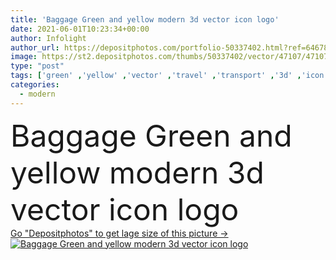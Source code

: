 ```yaml
---
title: 'Baggage Green and yellow modern 3d vector icon logo'
date: 2021-06-01T10:23:34+00:00
author: Infolight
author_url: https://depositphotos.com/portfolio-50337402.html?ref=64678756
image: https://st2.depositphotos.com/thumbs/50337402/vector/47107/471072084/api_thumb_450.jpg?forcejpeg=true
type: "post"
tags: ['green' ,'yellow' ,'vector' ,'travel' ,'transport' ,'3d' ,'icon' ,'luggage' ,'baggage' ,'logo' ,'suitcase' ,'hotel' ,'Holidays' ,'Trolley' ,'eps' ,'premium' ,'Luggage Cart' ,'hotel cart' ]
categories: 
  - modern
---
```

<div aling="center">
            <font size="60"> Baggage Green and yellow modern 3d vector icon logo</font>   
</div>
<div>
    <a href='https://st2.depositphotos.com/thumbs/50337402/vector/47107/471072084/api_thumb_450.jpg?forcejpeg=true?ref=64678756' target=_blank > Go "Depositphotos" to get lage size of this picture ->
        <img href='https://st2.depositphotos.com/thumbs/50337402/vector/47107/471072084/api_thumb_450.jpg?forcejpeg=true?ref=64678756' src='https://st2.depositphotos.com/50337402/47107/v/950/depositphotos_471072084-stock-illustration-baggage-green-yellow-modern-vector.jpg?forcejpeg=true' alt='Baggage Green and yellow modern 3d vector icon logo' >
    </a>
</div>
